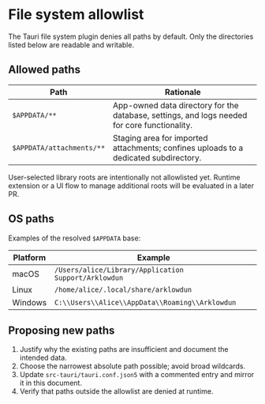 # File system allowlist

The Tauri file system plugin denies all paths by default. Only the directories listed below are readable and writable.

## Allowed paths

| Path | Rationale |
| ---- | --------- |
| `$APPDATA/**` | App-owned data directory for the database, settings, and logs needed for core functionality. |
| `$APPDATA/attachments/**` | Staging area for imported attachments; confines uploads to a dedicated subdirectory. |

User-selected library roots are intentionally not allowlisted yet. Runtime extension or a UI flow to manage additional roots will be evaluated in a later PR.

## OS paths

Examples of the resolved `$APPDATA` base:

| Platform | Example |
| -------- | ------- |
| macOS | `/Users/alice/Library/Application Support/Arklowdun` |
| Linux | `/home/alice/.local/share/arklowdun` |
| Windows | `C:\\Users\\Alice\\AppData\\Roaming\\Arklowdun` |

## Proposing new paths

1. Justify why the existing paths are insufficient and document the intended data.
2. Choose the narrowest absolute path possible; avoid broad wildcards.
3. Update `src-tauri/tauri.conf.json5` with a commented entry and mirror it in this document.
4. Verify that paths outside the allowlist are denied at runtime.

